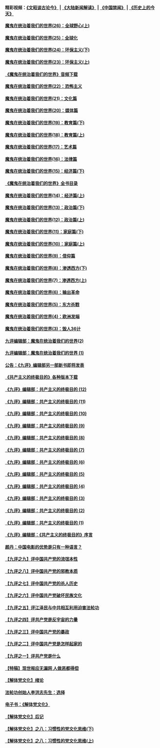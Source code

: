 #### 精彩视频：[《文昭谈古论今》](https://github.com/gfw-breaker/wenzhao/blob/master/README.md?t=12140031) | [《大陆新闻解读》](https://github.com/gfw-breaker/ntdtv-comedy/blob/master/README.md?t=12140031) | [《中国禁闻》](https://github.com/gfw-breaker/ntdtv-news/blob/master/README.md?t=12140031) | [《历史上的今天》](https://github.com/gfw-breaker/today-in-history/blob/master/README.md?t=12140031) 

#### [魔鬼在统治着我们的世界(26)：全球野心(上)](../pages/nsc422/n10900318.md?t=12140031) 

#### [魔鬼在统治着我们的世界(25)：全球化](../pages/nsc422/n10788205.md?t=12140031) 

#### [魔鬼在统治着我们的世界(24)：环保主义(下)](../pages/nsc422/n10695307.md?t=12140031) 

#### [魔鬼在统治着我们的世界(23)：环保主义(上)](../pages/nsc422/n10688613.md?t=12140031) 

#### [《魔鬼在统治着我们的世界》音频下载](../pages/nsc422/n10635553.md?t=12140031) 

#### [魔鬼在统治着我们的世界(22)：恐怖主义](../pages/nsc422/n10614727.md?t=12140031) 

#### [魔鬼在统治着我们的世界(21)：文化篇](../pages/nsc422/n10597706.md?t=12140031) 

#### [魔鬼在统治着我们的世界(20)：媒体篇](../pages/nsc422/n10586579.md?t=12140031) 

#### [魔鬼在统治着我们的世界(19)：教育篇(下)](../pages/nsc422/n10564808.md?t=12140031) 

#### [魔鬼在统治着我们的世界(18)：教育篇(上)](../pages/nsc422/n10526970.md?t=12140031) 

#### [魔鬼在统治着我们的世界(17)：艺术篇](../pages/nsc422/n10499093.md?t=12140031) 

#### [魔鬼在统治着我们的世界(16)：法律篇](../pages/nsc422/n10485969.md?t=12140031) 

#### [魔鬼在统治着我们的世界(15)：经济篇(下)](../pages/nsc422/n10469975.md?t=12140031) 

#### [《魔鬼在统治着我们的世界》全书目录](../pages/nsc422/n10464261.md?t=12140031) 

#### [魔鬼在统治着我们的世界(14)：经济篇(上)](../pages/nsc422/n10457370.md?t=12140031) 

#### [魔鬼在统治着我们的世界(13)：政治篇(下)](../pages/nsc422/n10448270.md?t=12140031) 

#### [魔鬼在统治着我们的世界(12)：政治篇(上)](../pages/nsc422/n10444576.md?t=12140031) 

#### [魔鬼在统治着我们的世界(11)：家庭篇(下)](../pages/nsc422/n10440961.md?t=12140031) 

#### [魔鬼在统治着我们的世界(10)：家庭篇(上)](../pages/nsc422/n10435448.md?t=12140031) 

#### [魔鬼在统治着我们的世界(9)：信仰篇](../pages/nsc422/n10432159.md?t=12140031) 

#### [魔鬼在统治着我们的世界(8)：渗透西方(下)](../pages/nsc422/n10429603.md?t=12140031) 

#### [魔鬼在统治着我们的世界(7)：渗透西方(上)](../pages/nsc422/n10426013.md?t=12140031) 

#### [魔鬼在统治着我们的世界(6)：输出革命](../pages/nsc422/n10421536.md?t=12140031) 

#### [魔鬼在统治着我们的世界(5)：东方杀戮](../pages/nsc422/n10417707.md?t=12140031) 

#### [魔鬼在统治着我们的世界(4)：欧洲发端](../pages/nsc422/n10414890.md?t=12140031) 

#### [魔鬼在统治着我们的世界(3)：毁人36计](../pages/nsc422/n10411583.md?t=12140031) 

#### [九评编辑部：魔鬼在统治着我们的世界(2)](../pages/nsc422/n10410036.md?t=12140031) 

#### [九评编辑部：魔鬼在统治着我们的世界 (1)](../pages/nsc422/n10406825.md?t=12140031) 

#### [公告：《九评》编辑部另一部新书即将发表](../pages/nsc422/n10405104.md?t=12140031) 

#### [《共产主义的终极目的》各种版本下载](../pages/nsc422/n10022138.md?t=12140031) 

#### [《九评》编辑部：共产主义的终极目的 (12)](../pages/nsc422/n9933272.md?t=12140031) 

#### [《九评》编辑部：共产主义的终极目的 (11)](../pages/nsc422/n9924973.md?t=12140031) 

#### [《九评》编辑部：共产主义的终极目的 (10)](../pages/nsc422/n9920883.md?t=12140031) 

#### [《九评》编辑部：共产主义的终极目的 (9)](../pages/nsc422/n9916363.md?t=12140031) 

#### [《九评》编辑部：共产主义的终极目的 (8)](../pages/nsc422/n9912488.md?t=12140031) 

#### [《九评》编辑部：共产主义的终极目的 (7)](../pages/nsc422/n9901176.md?t=12140031) 

#### [《九评》编辑部：共产主义的终极目的 (6)](../pages/nsc422/n9899359.md?t=12140031) 

#### [《九评》编辑部：共产主义的终极目的 (5)](../pages/nsc422/n9893174.md?t=12140031) 

#### [《九评》编辑部：共产主义的终极目的 (4)](../pages/nsc422/n9891246.md?t=12140031) 

#### [《九评》编辑部：共产主义的终极目的 (3)](../pages/nsc422/n9879879.md?t=12140031) 

#### [《九评》编辑部：共产主义的终极目的 (2)](../pages/nsc422/n9876205.md?t=12140031) 

#### [《九评》编辑部：共产主义的终极目的 (1)](../pages/nsc422/n9865857.md?t=12140031) 

#### [《九评》编辑部：《共产主义的终极目的》序言](../pages/nsc422/n9862666.md?t=12140031) 

#### [颜丹：中国电影的优势是只有一种语言？](../pages/nsc422/n9583062.md?t=12140031) 

#### [【九评之九】评中国共产党的流氓本性](../pages/nsc422/n737542.md?t=12140031) 

#### [【九评之八】评中国共产党的邪教本质](../pages/nsc422/n735942.md?t=12140031) 

#### [【九评之七】评中国共产党的杀人历史](../pages/nsc422/n733806.md?t=12140031) 

#### [【九评之六】评中国共产党破坏民族文化](../pages/nsc422/n731667.md?t=12140031) 

#### [【九评之五】评江泽民与中共相互利用迫害法轮功](../pages/nsc422/n730058.md?t=12140031) 

#### [【九评之四】评共产党是反宇宙的力量](../pages/nsc422/n727814.md?t=12140031) 

#### [【九评之三】评中国共产党的暴政](../pages/nsc422/n725597.md?t=12140031) 

#### [【九评之二】评中国共产党是怎样起家的](../pages/nsc422/n723946.md?t=12140031) 

#### [【九评之一】评共产党是什么](../pages/nsc422/n722529.md?t=12140031) 

#### [【特稿】现世报应无漏网 人做恶都得偿](../pages/nsc422/n4215167.md?t=12140031) 

#### [【解体党文化】绪论](../pages/nsc422/n1449356.md?t=12140031) 

#### [法轮功创始人李洪志先生：选择](../pages/nsc422/n3580738.md?t=12140031) 

#### [电子书：《解体党文化》](../pages/nsc422/n1573484.md?t=12140031) 

#### [【解体党文化】后记](../pages/nsc422/n1531999.md?t=12140031) 

#### [【解体党文化】之八：习惯性的党文化思维(下)](../pages/nsc422/n1526477.md?t=12140031) 

#### [【解体党文化】之八：习惯性的党文化思维(上)](../pages/nsc422/n1520631.md?t=12140031) 

